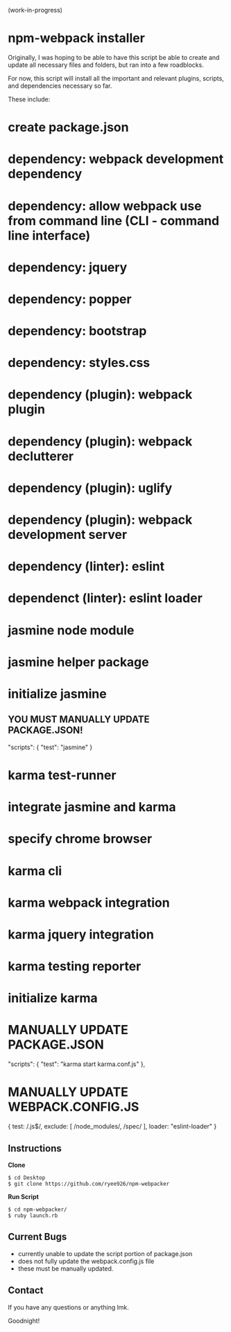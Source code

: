 (work-in-progress)

# npm-webpack installer

Originally, I was hoping to be able to have this script be able to create and update all necessary files and folders, but ran into a few roadblocks.

For now, this script will install all the important and relevant plugins, scripts, and dependencies necessary so far.

These include:

# create package.json
# dependency: webpack development dependency
# dependency: allow webpack use from command line (CLI - command line interface)
# dependency: jquery
# dependency: popper
# dependency: bootstrap
# dependency: styles.css
# dependency (plugin): webpack plugin
# dependency (plugin): webpack declutterer
# dependency (plugin): uglify
# dependency (plugin): webpack development server
# dependency (linter): eslint
# dependenct (linter): eslint loader

# jasmine node module
# jasmine helper package
# initialize jasmine


## YOU MUST MANUALLY UPDATE PACKAGE.JSON!
   "scripts": {
     "test": "jasmine"
    }

# karma test-runner
# integrate jasmine and karma
# specify chrome browser
# karma cli
# karma webpack integration
# karma jquery integration
# karma testing reporter
# initialize karma

# MANUALLY UPDATE PACKAGE.JSON
  "scripts": {
    "test": "karma start karma.conf.js"
    },

# MANUALLY UPDATE WEBPACK.CONFIG.JS
{
  test: /\.js$/,
  exclude: [
    /node_modules/,
    /spec/
    ],
    loader: "eslint-loader"
  }


## Instructions

**Clone**
```
$ cd Desktop
$ git clone https://github.com/ryee926/npm-webpacker
```


**Run Script**
```
$ cd npm-webpacker/
$ ruby launch.rb
```

## Current Bugs
- currently unable to update the script portion of package.json
- does not fully update the webpack.config.js file
- these must be manually updated.

## Contact
If you have any questions or anything lmk.

Goodnight!
